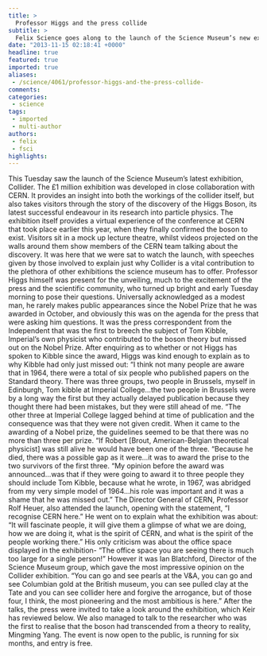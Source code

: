 ```yaml
---
title: >
  Professor Higgs and the press collide
subtitle: >
  Felix Science goes along to the launch of the Science Museum’s new exhibition
date: "2013-11-15 02:18:41 +0000"
headline: true
featured: true
imported: true
aliases:
 - /science/4061/professor-higgs-and-the-press-collide-
comments:
categories:
 - science
tags:
 - imported
 - multi-author
authors:
 - felix
 - fsci
highlights:
---
```


This Tuesday saw the launch of the Science Museum’s latest exhibition, Collider. The £1 million exhibition was developed in close collaboration with CERN. It provides an insight into both the workings of the collider itself, but also takes visitors through the story of the discovery of the Higgs Boson, its latest successful endeavour in its research into particle physics.
 The exhibition itself provides a virtual experience of the conference at CERN that took place earlier this year, when they finally confirmed the boson to exist. Visitors sit in a mock up lecture theatre, whilst videos projected on the walls around them show members of the CERN team talking about the discovery. It was here that we were sat to watch the launch, with speeches given by those involved to explain just why Collider is a vital contribution to the plethora of other exhibitions the science museum has to offer.
 Professor Higgs himself was present for the unveiling, much to the excitement of the press and the scientific community, who turned up bright and early Tuesday morning to pose their questions. Universally acknowledged as a modest man, he rarely makes public appearances since the Nobel Prize that he was awarded in October, and obviously this was on the agenda for the press that were asking him questions.
 It was the press correspondent from the Independent that was the first to breech the subject of Tom Kibble, Imperial’s own physicist who contributed to the boson theory but missed out on the Nobel Prize.
 After enquiring as to whether or not Higgs has spoken to Kibble since the award, Higgs was kind enough to explain as to why Kibble had only just missed out:
 “I think not many people are aware that in 1964, there were a total of six people who published papers on the Standard theory. There was three groups, two people in Brussels, myself in Edinburgh, Tom kibble at Imperial College…the two people in Brussels were by a long way the first but they actually delayed publication because they thought there had been mistakes, but they were still ahead of me.
 “The other three at Imperial College lagged behind at time of publication and the consequence was that they were not given credit. When it came to the awarding of a Nobel prize, the guidelines seemed to be that there was no more than three per prize.
 “If Robert [Brout, American-Belgian theoretical physicist] was still alive he would have been one of the three.
 “Because he died, there was a possible gap as it were…it was to award the prise to the two survivors of the first three.
 “My opinion before the award was announced…was that if they were going to award it to three people they should include Tom Kibble, because what he wrote, in 1967, was abridged from my very simple model of 1964…his role was important and it was a shame that he was missed out.”
 The Director General of CERN, Professor Rolf Heuer, also attended the launch, opening with the statement, “I recognise CERN here.” He went on to explain what the exhibition was about: “It will fascinate people, it will give them a glimpse of what we are doing, how we are doing it, what is the spirit of CERN, and what is the spirit of the people working there.”
 His only criticism was about the office space displayed in the exhibition- “The office space you are seeing there is much too large for a single person!”
 However it was Ian Blatchford, Director of the Science Museum group, which gave the most impressive opinion on the Collider exhibition.
 “You can go and see pearls at the V&A, you can go and see Columbian gold at the British museum, you can see pulled clay at the Tate and you can see collider here and forgive the arrogance, but of those four, I think, the most pioneering and the most ambitious is here.”
 After the talks, the press were invited to take a look around the exhibition, which Keir has reviewed below. We also managed to talk to the researcher who was the first to realise that the boson had transcended from a theory to reality, Mingming Yang.
 The event is now open to the public, is running for six months, and entry is free.
